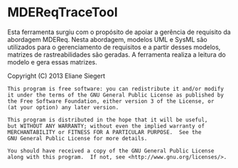 MDEReqTraceTool
===============
Esta ferramenta surgiu com o propósito de apoiar a gerência de requisito da abordagem MDEReq. Nesta abordagem, 
modelos UML e SysML são utilizados para o gerenciamento de requisitos e a partir desses modelos, matrizes de rastreabilidades
são geradas. A ferramenta realiza a leitura do modelo e gera essas matrizes.

Copyright (C) 2013  Eliane Siegert

    This program is free software: you can redistribute it and/or modify
    it under the terms of the GNU General Public License as published by
    the Free Software Foundation, either version 3 of the License, or
    (at your option) any later version.

    This program is distributed in the hope that it will be useful,
    but WITHOUT ANY WARRANTY; without even the implied warranty of
    MERCHANTABILITY or FITNESS FOR A PARTICULAR PURPOSE.  See the
    GNU General Public License for more details.

    You should have received a copy of the GNU General Public License
    along with this program.  If not, see <http://www.gnu.org/licenses/>.
